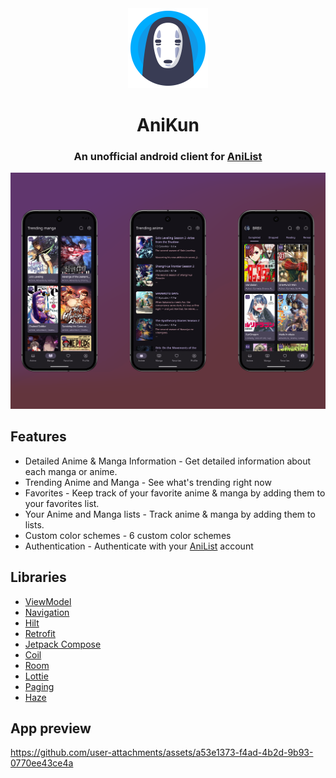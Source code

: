 <div align="center">

<img src="docs/app_icon.svg" width="128" height="128"/>

# AniKun

### An unofficial android client for [AniList](https://anilist.co/home)

<img src="docs/app_logo.png"/>

</div>

## Features
- Detailed Anime & Manga Information - Get detailed information about each manga or anime.
- Trending Anime and Manga - See what's trending right now
- Favorites - Keep track of your favorite anime & manga by adding them to your favorites list.
- Your Anime and Manga lists - Track anime & manga by adding them to lists.
- Custom color schemes - 6 custom color schemes
- Authentication - Authenticate with your [AniList](https://anilist.co/home) account
## Libraries
- [ViewModel](https://developer.android.com/topic/libraries/architecture/viewmodel)
- [Navigation](https://developer.android.com/guide/navigation)
- [Hilt](https://developer.android.com/training/dependency-injection/hilt-android)
- [Retrofit](https://square.github.io/retrofit/)
- [Jetpack Compose](https://developer.android.com/compose)
- [Coil](https://coil-kt.github.io/coil/compose/)
- [Room](https://developer.android.com/reference/androidx/room/package-summary)
- [Lottie](https://github.com/airbnb/lottie/blob/master/android-compose.md)
- [Paging](https://developer.android.com/jetpack/androidx/releases/paging)
- [Haze](https://chrisbanes.github.io/haze/latest/)
## App preview
https://github.com/user-attachments/assets/a53e1373-f4ad-4b2d-9b93-0770ee43ce4a